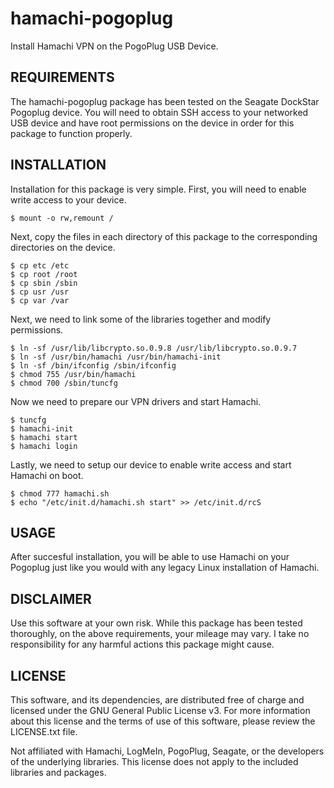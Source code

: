 # hamachi-pogoplug

Install Hamachi VPN on the PogoPlug USB Device.


## REQUIREMENTS

The hamachi-pogoplug package has been tested on the Seagate DockStar Pogoplug device. You will need to obtain SSH access to your networked USB device and have root permissions on the device in order for this package to function properly.


## INSTALLATION

Installation for this package is very simple. First, you will need to enable write access to your device. 

    $ mount -o rw,remount /

Next, copy the files in each directory of this package to the corresponding directories on the device.

    $ cp etc /etc
    $ cp root /root
    $ cp sbin /sbin
    $ cp usr /usr
    $ cp var /var

Next, we need to link some of the libraries together and modify permissions.

    $ ln -sf /usr/lib/libcrypto.so.0.9.8 /usr/lib/libcrypto.so.0.9.7
    $ ln -sf /usr/bin/hamachi /usr/bin/hamachi-init
    $ ln -sf /bin/ifconfig /sbin/ifconfig
    $ chmod 755 /usr/bin/hamachi
    $ chmod 700 /sbin/tuncfg

Now we need to prepare our VPN drivers and start Hamachi.

    $ tuncfg
    $ hamachi-init
    $ hamachi start
    $ hamachi login

Lastly, we need to setup our device to enable write access and start Hamachi on boot.

    $ chmod 777 hamachi.sh
    $ echo "/etc/init.d/hamachi.sh start" >> /etc/init.d/rcS


## USAGE

After succesful installation, you will be able to use Hamachi on your Pogoplug just like you would with any legacy Linux installation of Hamachi.


## DISCLAIMER

Use this software at your own risk. While this package has been tested thoroughly, on the above requirements, your mileage may vary. I take no responsibility for any harmful actions this package might cause.


## LICENSE

This software, and its dependencies, are distributed free of charge and licensed under the GNU General Public License v3. For more information about this license and the terms of use of this software, please review the LICENSE.txt file.

Not affiliated with Hamachi, LogMeIn, PogoPlug, Seagate, or the developers of the underlying libraries. This license does not apply to the included libraries and packages.
